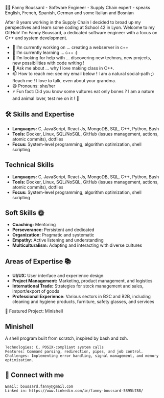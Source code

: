 👩‍💻 Fanny Boussard - Software Engineer - Supply Chain expert - speaks English, French, Spanish, German and some Italian and Bosnian


After 8 years working in the Supply Chain I decided to broad up my perspectives and learn some coding at School 42 in Lyon.
Welcome to my GitHub! I’m Fanny Boussard, a dedicated software engineer with a focus on C++ and system development.

- 🔭 I’m currently working on ... creating a webserver in c++
- 🌱 I’m currently learning ... c++ :) 
- 🤔 I’m looking for help with ... discovering new technos, new projects, new possibilities with code writing ! 
- 💬 Ask me about ... why I love making class in C++.
- 📫 How to reach me: see my email below ! I am a natural social-path ;) Reach me ! I love to talk, even about your grandma. 
- 😄 Pronouns: she/her
- ⚡ Fun fact: Did you know some vultures eat only bones ? I am a nature and animal lover, test me on it !  🦅

## 🛠 Skills and Expertise

- **Languages:** C, JavaScript, React Js, MongoDB, SQL, C++, Python, Bash
- **Tools:** Docker, Linux, SQL/NoSQL, GitHub (issues management, actions, atomic commits), dotfiles
- **Focus:** System-level programming, algorithm optimization, shell scripting

## **Technical Skills**

- **Languages:** C, JavaScript, React Js, MongoDB, SQL, C++, Python, Bash
- **Tools:** Docker, Linux, SQL/NoSQL, GitHub (issues management, actions, atomic commits), dotfiles
- **Focus:** System-level programming, algorithm optimization, shell scripting

## **Soft Skills 🌞**

- **Coaching:** Mentoring
- **Perseverance:** Persistent and dedicated
- **Organization:** Pragmatic and systematic
- **Empathy:** Active listening and understanding
- **Multiculturalism:** Adapting and interacting with diverse cultures

## **Areas of Expertise 📚**

- **UI/UX:** User interface and experience design
- **Project Management:** Marketing, product management, and logistics
- **International Trade:** Strategies for stock management and sales, import/export of goods
- **Professional Experience:** Various sectors in B2C and B2B, including cleaning and hygiene products, furniture, safety glasses, and services


🌟 Featured Project: Minishell

##  Minishell
A shell program built from scratch, inspired by bash and zsh.

    Technologies: C, POSIX-compliant system calls
    Features: Command parsing, redirection, pipes, and job control.
    Challenges: Implementing error handling, signal management, and memory optimization.


## 💬 Connect with me

    Email: boussard.fanny@gmail.com
    Linked in: https://www.linkedin.com/in/fanny-boussard-5895b788/
